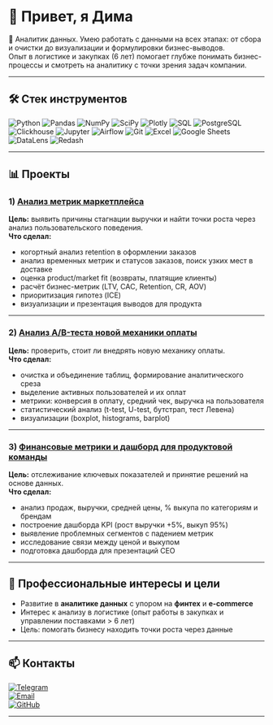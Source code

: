 # 👋 Привет, я Дима  

🎯 Аналитик данных. Умею работать с данными на всех этапах: от сбора и очистки до визуализации и формулировки бизнес-выводов.  
Опыт в логистике и закупках (6 лет) помогает глубже понимать бизнес-процессы и смотреть на аналитику с точки зрения задач компании.  

---

## 🛠️ Стек инструментов
![Python](https://img.shields.io/badge/Python-3776AB?logo=python&logoColor=white)  ![Pandas](https://img.shields.io/badge/Pandas-150458?logo=pandas&logoColor=white)  ![NumPy](https://img.shields.io/badge/Numpy-013243?logo=numpy&logoColor=white)  ![SciPy](https://img.shields.io/badge/SciPy-8CAAE6?logo=scipy&logoColor=white)  ![Plotly](https://img.shields.io/badge/Plotly-3F4F75?logo=plotly&logoColor=white)  ![SQL](https://img.shields.io/badge/SQL-336791?logo=postgresql&logoColor=white)  ![PostgreSQL](https://img.shields.io/badge/PostgreSQL-316192?logo=postgresql&logoColor=white)  ![Clickhouse](https://img.shields.io/badge/Clickhouse-FFCC01?logo=clickhouse&logoColor=black)  ![Jupyter](https://img.shields.io/badge/Jupyter-F37626?logo=jupyter&logoColor=white)  ![Airflow](https://img.shields.io/badge/Apache%20Airflow-017CEE?logo=apacheairflow&logoColor=white)  ![Git](https://img.shields.io/badge/Git-F05032?logo=git&logoColor=white)  ![Excel](https://img.shields.io/badge/Excel-217346?logo=microsoft-excel&logoColor=white)  ![Google Sheets](https://img.shields.io/badge/Google%20Sheets-34A853?logo=googlesheets&logoColor=white)  ![DataLens](https://img.shields.io/badge/Yandex%20DataLens-FF0000?logo=yandex&logoColor=white) 
![Redash](https://img.shields.io/badge/Redash-FF0000?logo=plotly&logoColor=white) 

---

## 📊 Проекты

### 1) [Анализ метрик маркетплейса](https://jupyter.lab.karpov.courses/user/dmitrij-medvedev-bgl6846/notebooks/first_project/final_project.ipynb)  
**Цель:** выявить причины стагнации выручки и найти точки роста через анализ пользовательского поведения.  
**Что сделал:**  
- когортный анализ retention в оформлении заказов  
- анализ временных метрик и статусов заказов, поиск узких мест в доставке  
- оценка product/market fit (возвраты, платящие клиенты)  
- расчёт бизнес-метрик (LTV, CAC, Retention, CR, AOV)  
- приоритизация гипотез (ICE)  
- визуализации и презентация выводов для продукта  

---

### 2) [Анализ A/B-теста новой механики оплаты](https://jupyter.lab.karpov.courses/user/dmitrij-medvedev-bgl6846/notebooks/Final%20Project%20(mine)/final_project_dmitrii_medvedev_rev_1-Copy1.ipynb)  
**Цель:** проверить, стоит ли внедрять новую механику оплаты.  
**Что сделал:**  
- очистка и объединение таблиц, формирование аналитического среза  
- выделение активных пользователей и их оплат  
- метрики: конверсия в оплату, средний чек, выручка на пользователя  
- статистический анализ (t-test, U-test, бутстрап, тест Левена)  
- визуализации (boxplot, histograms, barplot)  

---

### 3) [Финансовые метрики и дашборд для продуктовой команды](https://datalens.yandex/g3y2fkdchi5a1)  
**Цель:** отслеживание ключевых показателей и принятие решений на основе данных.  
**Что сделал:**  
- анализ продаж, выручки, средней цены, % выкупа по категориям и брендам  
- построение дашборда KPI (рост выручки +5%, выкуп 95%)  
- выявление проблемных сегментов с падением метрик  
- исследование связи между ценой и выкупом  
- подготовка дашборда для презентаций CEO  

---

## 🎯 Профессиональные интересы и цели
- Развитие в **аналитике данных** с упором на **финтех** и **e-commerce**  
- Интерес к анализу в логистике (опыт работы в закупках и управлении поставками > 6 лет)  
- Цель: помогать бизнесу находить точки роста через данные  

---

## 📫 Контакты
[![Telegram](https://img.shields.io/badge/Telegram-26A5E4?logo=telegram&logoColor=white)](https://t.me/BearsPowers)  
[![Email](https://img.shields.io/badge/Email-dima46dima92@gmail.com-D14836?logo=gmail&logoColor=white)](mailto:dima46dima92@gmail.com)  
[![GitHub](https://img.shields.io/badge/GitHub-Dmitrii--Medvedev-181717?logo=github&logoColor=white)](https://github.com/Dmitrii-Medvedev)    

---
